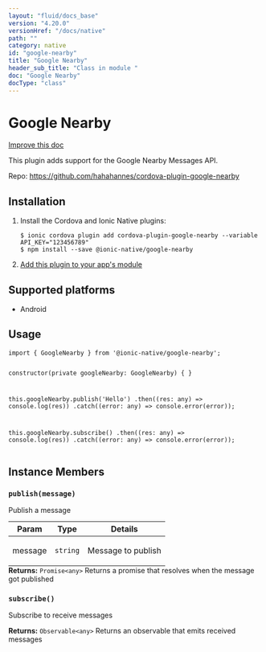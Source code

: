 ```yaml
---
layout: "fluid/docs_base"
version: "4.20.0"
versionHref: "/docs/native"
path: ""
category: native
id: "google-nearby"
title: "Google Nearby"
header_sub_title: "Class in module "
doc: "Google Nearby"
docType: "class"
---
```


<h1 class="api-title">Google Nearby</h1>

<a class="improve-v2-docs" href="http://github.com/ionic-team/ionic-native/edit/master/src/@ionic-native/plugins/google-nearby/index.ts#L2">
  Improve this doc
</a>







<p>This plugin adds support for the Google Nearby Messages API.</p>


<p>Repo:
  <a href="https://github.com/hahahannes/cordova-plugin-google-nearby">
    https://github.com/hahahannes/cordova-plugin-google-nearby
  </a>
</p>


<h2><a class="anchor" name="installation" href="#installation"></a>Installation</h2>
<ol class="installation">
  <li>Install the Cordova and Ionic Native plugins:<br>
    <pre><code class="nohighlight">$ ionic cordova plugin add cordova-plugin-google-nearby --variable API_KEY="123456789"
$ npm install --save @ionic-native/google-nearby
</code></pre>
  </li>
  <li><a href="https://ionicframework.com/docs/native/#Add_Plugins_to_Your_App_Module">Add this plugin to your app's module</a></li>
</ol>



<h2><a class="anchor" name="platforms" href="#platforms"></a>Supported platforms</h2>
<ul>
  <li>Android</li>
</ul>






<h2><a class="anchor" name="usage" href="#usage"></a>Usage</h2>
<pre><code class="lang-typescript">import { GoogleNearby } from &#39;@ionic-native/google-nearby&#39;;


constructor(private googleNearby: GoogleNearby) { }

this.googleNearby.publish(&#39;Hello&#39;)
  .then((res: any) =&gt; console.log(res))
  .catch((error: any) =&gt; console.error(error));

this.googleNearby.subscribe()
  .then((res: any) =&gt; console.log(res))
  .catch((error: any) =&gt; console.error(error));
</code></pre>








<h2><a class="anchor" name="instance-members" href="#instance-members"></a>Instance Members</h2>
<h3><a class="anchor" name="publish" href="#publish"></a><code>publish(message)</code></h3>


Publish a message
<table class="table param-table" style="margin:0;">
  <thead>
  <tr>
    <th>Param</th>
    <th>Type</th>
    <th>Details</th>
  </tr>
  </thead>
  <tbody>
  <tr>
    <td>
      message</td>
    <td>
      <code>string</code>
    </td>
    <td>
      <p>Message to publish</p>
</td>
  </tr>
  </tbody>
</table>

<div class="return-value" markdown="1">
  <i class="icon ion-arrow-return-left"></i>
  <b>Returns:</b> <code>Promise&lt;any&gt;</code> Returns a promise that resolves when the message got published
</div><h3><a class="anchor" name="subscribe" href="#subscribe"></a><code>subscribe()</code></h3>




Subscribe to receive messages


<div class="return-value" markdown="1">
  <i class="icon ion-arrow-return-left"></i>
  <b>Returns:</b> <code>Observable&lt;any&gt;</code> Returns an observable that emits received messages
</div>





